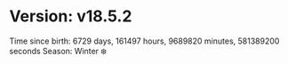 # Version: v18.5.2
Time since birth: 6729 days, 161497 hours, 9689820 minutes, 581389200 seconds
Season: Winter ❄️
